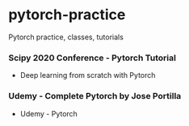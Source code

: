 # pytorch-practice
Pytorch practice, classes, tutorials

### Scipy 2020 Conference - Pytorch Tutorial  
 * Deep learning from scratch with Pytorch  


### Udemy - Complete Pytorch by Jose Portilla  
 * Udemy - Pytorch  



